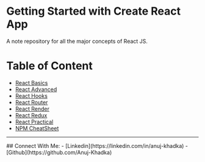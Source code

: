 # Getting Started with Create React App
A note repository for all the major concepts of React JS. 

# Table of Content
- [React Basics](https://github.com/Anuj-Khadka/react-app/tree/main/src/components/basics)
- [React Advanced](https://github.com/Anuj-Khadka/react-app/tree/main/src/components/advanced)
- [React Hooks](https://github.com/Anuj-Khadka/react-app/tree/main/src/components/hooks)
- [React Router](https://github.com/Anuj-Khadka/react-app/tree/main/src/components/React%20Router)
- [React Render](https://github.com/Anuj-Khadka/react-app/tree/main/src/components/React%20Render)
- [React Redux](https://github.com/Anuj-Khadka/react-app/tree/main/src/components/React%20Redux)
- [React Practical](https://github.com/Anuj-Khadka/react-app/tree/main/src/components/React%20Practical)
- [NPM CheatSheet](https://github.com/Anuj-Khadka/react-app/blob/main/src/npm.md)

<hr/>
## Connect With Me:
- [Linkedin](https://linkedin.com/in/anuj-khadka)
- [Github](https://github.com/Anuj-Khadka)
